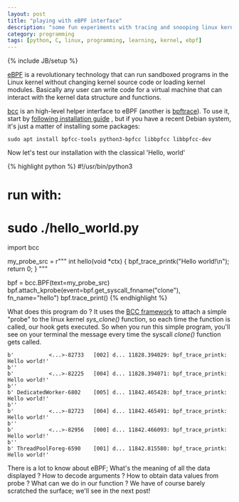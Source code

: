 ```yaml
---
layout: post
title: "playing with eBPF interface"
description: "some fun experiments with tracing and snooping linux kernel"
category: programming
tags: [python, C, linux, programming, learning, kernel, ebpf]
---
```

{% include JB/setup %}

[eBPF](https://ebpf.io/) is a revolutionary technology that can run sandboxed programs in the Linux kernel without changing kernel source code or loading kernel modules. Basically any user can write code for a virtual machine that can interact with the kernel data structure and functions.

[bcc](https://github.com/iovisor/bcc) is an high-level helper interface to eBPF (another is [bpftrace](https://github.com/iovisor/bpftrace)). To use it, start by [following installation guide](https://github.com/iovisor/bcc/blob/master/INSTALL.md) , but if you have a recent Debian system, it's just a matter of installing some packages:

    sudo apt install bpfcc-tools python3-bpfcc libbpfcc libbpfcc-dev


Now let's test our installation with the classical 'Hello, world' 

{% highlight python %}
#!/usr/bin/python3
# run with:
# sudo ./hello_world.py

import bcc

my_probe_src = r"""
int hello(void *ctx) {
  bpf_trace_printk("Hello world!\n");
  return 0;
}
"""

bpf = bcc.BPF(text=my_probe_src)
bpf.attach_kprobe(event=bpf.get_syscall_fnname("clone"), fn_name="hello")
bpf.trace_print()
{% endhighlight %}

What does this program do ? It uses the [BCC framework](https://github.com/iovisor/bcc) to attach a simple "probe" to the linux kernel *sys_clone()* function, so each time the function is called, our hook gets executed. 
So when you run this simple program, you'll see on your terminal the message every time the syscall *clone()* function gets called. 

    b'           <...>-82733   [002] d... 11828.394029: bpf_trace_printk: Hello world!'
    b''
    b'           <...>-82225   [004] d... 11828.394071: bpf_trace_printk: Hello world!'
    b''
    b' DedicatedWorker-6802    [005] d... 11842.465428: bpf_trace_printk: Hello world!'
    b''
    b'           <...>-82723   [004] d... 11842.465491: bpf_trace_printk: Hello world!'
    b''
    b'           <...>-82956   [000] d... 11842.466093: bpf_trace_printk: Hello world!'
    b''
    b' ThreadPoolForeg-6590    [001] d... 11842.815580: bpf_trace_printk: Hello world!'


There is a lot to know about eBPF; What's the meaning of all the data displayed ? How to decode arguments ? How to obtain data values from probe ? What can we do in our function ? We have of course barely scratched the surface; we'll see in the next post!





